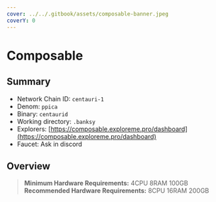 ```yaml
---
cover: ../../.gitbook/assets/composable-banner.jpeg
coverY: 0
---
```


# Composable

## Summary

* Network Chain ID: `centauri-1`
* Denom: `ppica`
* Binary: `centaurid`
* Working directory: `.banksy`
* Explorers: [https://composable.exploreme.pro/dashboard](https://composable.exploreme.pro/dashboard)
* Faucet: Ask in discord

## Overview

> **Minimum Hardware Requirements:** 4CPU 8RAM 100GB \
> **Recommended Hardware Requirements:** 8CPU 16RAM 200GB
